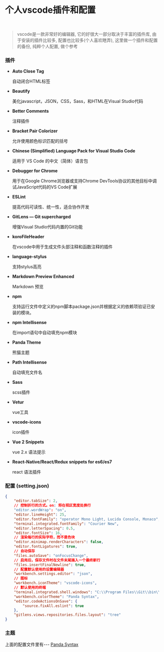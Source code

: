 # 个人vscode插件和配置
<br/>

> vscode是一款非常好的编辑器, 它的好很大一部分取决于丰富的插件库, 由于安装的插件比较多, 配置也比较多(个人喜欢瞎弄), 这里做一个插件和配置的备份, 纯粹个人配置, 做个参考

### 插件
+ **Auto Close Tag**

    自动闭合HTML标签

+ **Beautify**

    美化javascript，JSON，CSS，Sass，和HTML在Visual Studio代码
    
+ **Better Comments**

    注释插件

+ **Bracket Pair Colorizer**
    
    允许使用颜色标识匹配的括号

+ **Chinese (Simplified) Language Pack for Visual Studio Code** 

    适用于 VS Code 的中文（简体）语言包
    
+ **Debugger for Chrome** 

    用于在Google Chrome浏览器或支持Chrome DevTools协议的其他目标中调试JavaScript代码的VS Code扩展
    
+ **ESLint**

    提高代码可读性、统一性，适合协作开发

+ **GitLens — Git supercharged**

    增强Visual Studio代码内置的Git功能

+ **koroFileHeader**

    在vscode中用于生成文件头部注释和函数注释的插件

+ **language-stylus**

    支持stylus高亮
    
+ **Markdown Preview Enhanced**

    Markdown 预览
    
+ **npm**

    支持运行文件中定义的npm脚本package.json并根据定义的依赖项验证已安装的模块。
    
+ **npm Intellisense**

    在import语句中自动填充npm模块

+ **Panda Theme**

    熊猫主题
    
+ **Path Intellisense**

    自动填充文件名
    
+ **Sass**

    scss插件
    
+ **Vetur**

    vue工具

+ **vscode-icons**

    icon插件

+ **Vue 2 Snippets**

    vue 2.x 语法提示
    
+ **React-Native/React/Redux snippets for es6/es7**

    react 语法插件


    
### 配置 (setting.json)

```json
{
    "editor.tabSize": 2,
    // 控制折行的方式。on: 将在视区宽度处换行
    "editor.wordWrap": "on",
    "editor.lineHeight": 25,
    "editor.fontFamily": "operator Mono Light, Lucida Console, Monaco",
    "terminal.integrated.fontFamily": "Courier New",
    "editor.letterSpacing": 0.5,
    "editor.fontSize": 16,
    // 渲染每行的实际字符，而不是色块
    "editor.minimap.renderCharacters": false,
    "editor.fontLigatures": true,
    // 自动保存
    "files.autoSave": "onFocusChange",
    // 启用后，保存文件时在文件末尾插入一个最终新行
    "files.insertFinalNewline": true,
    // 配置默认使用的设置编辑器
    "workbench.settings.editor": "json",
    // 图标
    "workbench.iconTheme": "vscode-icons",
    // 默认使用的终端
    "terminal.integrated.shell.windows": "C:\\Program Files\\Git\\bin\\bash.exe",
    "workbench.colorTheme": "Panda Syntax",
    "editor.codeActionsOnSave": {
        "source.fixAll.eslint": true
    },
    "gitlens.views.repositories.files.layout": "tree"
}
```

### 主题

上面的配置文件里有--- [Panda Syntax](https://marketplace.visualstudio.com/items?itemName=tinkertrain.theme-panda)
